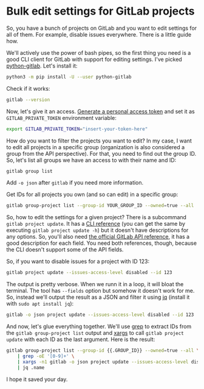 # Bulk edit settings for GitLab projects

So, you have a bunch of projects on GitLab and you want to edit settings for all of them. For example, disable issues everywhere. There is a little guide how.

We'll actively use the power of bash pipes, so the first thing you need is a good CLI client for GitLab with support for editing settings. I've picked [python-gitlab](https://python-gitlab.readthedocs.io/en/stable/index.html). Let's install it:

```bash
python3 -m pip install -U --user python-gitlab
```

Check if it works:

```bash
gitlab --version
```

Now, let's give it an access. [Generate a personal access token](https://gitlab.com/-/profile/personal_access_tokens) and set it as `GITLAB_PRIVATE_TOKEN` environment variable:

```bash
export GITLAB_PRIVATE_TOKEN="insert-your-token-here"
```

How do you want to filter the projects you want to edit? In my case, I want to edit all projects in a specific group (organization is also considered a group from the API perspective). For that, you need to find out the group ID. So, let's list all groups we have an access to with their name and ID:

```bash
gitlab group list
```

Add `-o json` after `gitlab` if you need more information.

Get IDs for all projects you own (and so can edit) in a specific group:

```bash
gitlab group-project list --group-id YOUR_GROUP_ID --owned=true --all
```

So, how to edit the settings for a given project? There is a subcommand `gitlab project update`. It has a [CLI reference](https://python-gitlab.readthedocs.io/en/stable/cli-objects.html#gitlab-project-update) (you can get the same by executing `gitlab project update -h`) but it doesn't have descriptions for any options. So, you'll also need [the official GitLab API reference](https://docs.gitlab.com/ee/api/projects.html#edit-project), it has a good description for each field. You need both references, though, because the CLI doesn't support some of the API fields.

So, if you want to disable issues for a project with ID 123:

```bash
gitlab project update --issues-access-level disabled --id 123
```

The output is pretty verbose. When we runn it in a loop, it will bloat the terminal. The tool has `--fields` option but somehow it doesn't work for me. So, instead we'll output the result as a JSON and filter it using [jq](https://stedolan.github.io/jq/) (install it with `sudo apt install jq`):

```bash
gitlab -o json project update --issues-access-level disabled --id 123 | jq .name
```

And now, let's glue everything together. We'll use [grep](https://en.wikipedia.org/wiki/Grep) to extract IDs from the `gitlab group-project list` output and [xargs](https://en.wikipedia.org/wiki/Xargs) to call `gitlab project update` with each ID as the last argument. Here is the result:

```bash
gitlab group-project list --group-id {{.GROUP_ID}} --owned=true --all \
    | grep -oE '[0-9]+' \
    | xargs -n1 gitlab -o json project update --issues-access-level disabled --id \
    | jq .name
```

I hope it saved your day.
